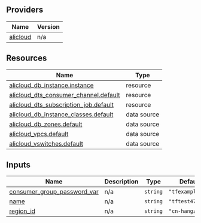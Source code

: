 <!-- BEGIN_TF_DOCS -->
## Providers

| Name | Version |
|------|---------|
| <a name="provider_alicloud"></a> [alicloud](#provider\_alicloud) | n/a |

## Resources

| Name | Type |
|------|------|
| [alicloud_db_instance.instance](https://registry.terraform.io/providers/hashicorp/alicloud/latest/docs/resources/db_instance) | resource |
| [alicloud_dts_consumer_channel.default](https://registry.terraform.io/providers/hashicorp/alicloud/latest/docs/resources/dts_consumer_channel) | resource |
| [alicloud_dts_subscription_job.default](https://registry.terraform.io/providers/hashicorp/alicloud/latest/docs/resources/dts_subscription_job) | resource |
| [alicloud_db_instance_classes.default](https://registry.terraform.io/providers/hashicorp/alicloud/latest/docs/data-sources/db_instance_classes) | data source |
| [alicloud_db_zones.default](https://registry.terraform.io/providers/hashicorp/alicloud/latest/docs/data-sources/db_zones) | data source |
| [alicloud_vpcs.default](https://registry.terraform.io/providers/hashicorp/alicloud/latest/docs/data-sources/vpcs) | data source |
| [alicloud_vswitches.default](https://registry.terraform.io/providers/hashicorp/alicloud/latest/docs/data-sources/vswitches) | data source |

## Inputs

| Name | Description | Type | Default | Required |
|------|-------------|------|---------|:--------:|
| <a name="input_consumer_group_password_var"></a> [consumer\_group\_password\_var](#input\_consumer\_group\_password\_var) | n/a | `string` | `"tfexample123"` | no |
| <a name="input_name"></a> [name](#input\_name) | n/a | `string` | `"tftest470"` | no |
| <a name="input_region_id"></a> [region\_id](#input\_region\_id) | n/a | `string` | `"cn-hangzhou"` | no |
<!-- END_TF_DOCS -->    